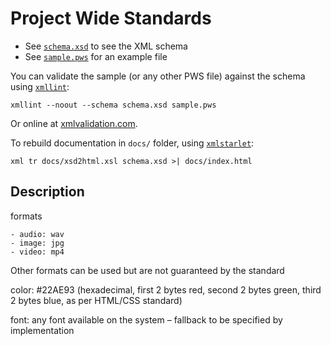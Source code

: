Project Wide Standards
======================

- See [`schema.xsd`](schema.xsd) to see the XML schema
- See [`sample.pws`](sample.pws) for an example file

You can validate the sample (or any other PWS file) against the schema using [`xmllint`](//xmlsoft.org/xmllint.html):

	xmllint --noout --schema schema.xsd sample.pws

Or online at [xmlvalidation.com](//www.xmlvalidation.com).

To rebuild documentation in `docs/` folder, using [`xmlstarlet`](//xmlstar.sourceforge.net):

    xml tr docs/xsd2html.xsl schema.xsd >| docs/index.html

Description
-----------

formats

	- audio: wav
	- image: jpg
	- video: mp4

Other formats can be used but are not guaranteed by the standard

color:   #22AE93   (hexadecimal, first 2 bytes red, second 2 bytes green, third 2 bytes blue, as per HTML/CSS standard)

font:	any font available on the system – fallback to be specified by implementation
